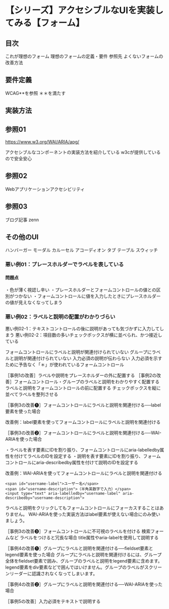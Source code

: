 # 【シリーズ】アクセシブルなUIを実装してみる【フォーム】

## 目次
これが理想のフォーム
理想のフォームの定義・要件
参照先
よくないフォームの改善方法

## 要件定義
WCAG**を参照
＊＊を満たす

## 実装方法

## 参照01
https://www.w3.org/WAI/ARIA/apg/

アクセシブルなコンポーネントの実装方法を紹介している
w3cが提供しているので安全安心

## 参照02
Webアプリケーションアクセシビリティ

## 参照03
ブログ記事
zenn

## その他のUI
ハンバーガー
モーダル
カルーセル
アコーディオン
タブ
テーブル
スウィッチ


### 悪い例01：プレースホルダーでラベルを表している

#### 問題点
・色が薄く視認し辛い
・プレースホルダーとフォームコントロールの値との区別がつかない
・フォームコントロールに値を入力したときにプレースホルダーの値が見えなくなってしまう

### 悪い例02：ラベルと説明の配置がわかりづらい
悪い例02-1：テキストコントロールの後に説明があっても気づかずに入力してしまう
悪い例02-2：項目数の多いチェックボックスが横に並べられ、かつ接近している

フォームコントロールにラベルと説明が関連付けられていない
グループにラベルと説明が関連付けられていない
入力必須の説明が伝わらない
入力必須を示すために予告なく「＊」が使われているフォームコントロール


［事例1の改善］ラベルや説明をプレースホルダーの外に配置する
［事例2の改善］フォームコントロール・グループのラベルと説明をわかりやすく配置する
ラベルと説明をフォームコントロールの前に配置する
チェックボックスを縦に並べてラベルを整列させる

［事例3の改善❶］フォームコントロールにラベルと説明を関連付ける──label要素を使った場合

改善例：label要素を使ってフォームコントロールにラベルと説明を関連付ける

［事例3の改善❷］フォームコントロールにラベルと説明を関連付ける──WAI-ARIAを使った場合

・ラベルを表す要素にIDを割り振り、フォームコントロールにaria-labelledby属性を付けてラベルのIDを設定する 
・説明を表す要素にIDを割り振り、フォームコントロールにaria-describedby属性を付けて説明のIDを設定する


改善例：WAI-ARIAを使ってフォームコントロールにラベルと説明を関連付ける
```
<span id="username-label">ユーザー名</span>
<span id="username-description">（半角英数字で入力）</span>
<input type="text" aria-labelledby="username-label" aria-describedby="username-description">
```
ラベルと説明をクリックしてもフォームコントロールにフォーカスすることはありません。
WAI-ARIAを使った実装方法はlabel要素が使えない場合にのみ使いましょう。

［事例3の改善❸］フォームコントロールに不可視のラベルを付ける
検索フォームなど
ラベルをつけると冗長な場合
title属性やaria-labelを使用して説明する

［事例4の改善❶］グループにラベルと説明を関連付ける──fieldset要素とlegend要素を使った場合
グループにラベルと説明を関連付けるには、グループ全体をfieldset要素で囲み、グループのラベルと説明をlegend要素に含めます。
legend要素をdiv要素などで囲んではいけません。グループのラベルがスクリーンリーダーに認識されなくなってしまいます。

［事例4の改善❷］グループにラベルと説明を関連付ける──WAI-ARIAを使った場合

［事例5の改善］入力必須をテキストで説明する